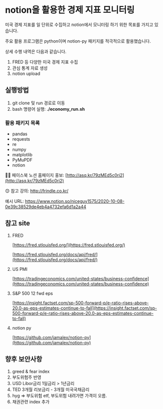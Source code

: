 # notion을 활용한 경제 지표 모니터링

미국 경제 지표를  일 단위로 수집하고 notion에서 모니터링 하기 위한 목표를 가지고 있습니다.

주요 활용 프로그램은 python이며 notion-py 패키지를 적극적으로 활용했습니다. 

상세 수행 내역은 다음과 같습니다.

1. FRED 등 다양한 미국 경제 지표 수집
2. 관심 통계 자료 생성
3. notion upload

## 실행방법
1. git clone 및 run 경로로 이동
2. bash 명령어 실행: **./economy_run.sh**

### 활용 패키지 목록

- pandas
- requests
- re
- numpy
- matplotlib
- PyMuPDF
- notion

💁‍♀️ 페이스북 노션 홈페이지 홍보: [http://asq.kr/79zMEd5c0ri2](http://asq.kr/79zMEd5c0ri2)

😊 참고 강의: http://frindle.co.kr/

예시 URL: https://www.notion.so/niceguy1575/2020-10-08-0e39c38529de4eb4a4732efa6d1a2a44

## 참고 site

1. FRED

    [https://fred.stlouisfed.org/](https://fred.stlouisfed.org/)

    [https://fred.stlouisfed.org/docs/api/fred/](https://fred.stlouisfed.org/docs/api/fred/)

2. US PMI

    [https://tradingeconomics.com/united-states/business-confidence](https://tradingeconomics.com/united-states/business-confidence)

3. S&P 500 12 fwd eps

    [https://insight.factset.com/sp-500-forward-p/e-ratio-rises-above-20.0-as-eps-estimates-continue-to-fall](https://insight.factset.com/sp-500-forward-p/e-ratio-rises-above-20.0-as-eps-estimates-continue-to-fall)

4. notion py

    [https://github.com/jamalex/notion-py](https://github.com/jamalex/notion-py)

## 향후 보안사항

1. greed & fear index
2. 부도위험주 반영
3. USD Libor금리 1일금리 > 1년금리
4. TED 3개월 리보금리 - 3개월 미국국채금리
5. hyg ⇒ 부도위험 etf, 부도위험 내려가면 가격이 오름.
6. 채권관련 index 추가
